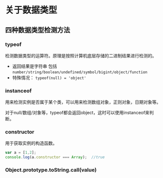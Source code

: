 # 关于数据类型

## 四种数据类型检测方法

### typeof

检测数据类型的运算符。原理是按照计算机底层存储的二进制结果进行检测的。

+ 返回结果是字符串 包括`number/string/boolean/undefined/symbol/bigint/object/function`
+ 特殊情况： `typeof(null) = 'object'`

### instanceof

用来检测实例是否属于某个类，可以用来检测数组对象，正则对象，日期对象等。

对于null/数组/对象等，typeof都会返回object，这时可以使用instanceof来判断。

### constructor

用于获取实例的构造函数。

```js
var a = [1,2];
console.log(a.constructor === Array);  //true
```

### Object.prototype.toString.call(value)







